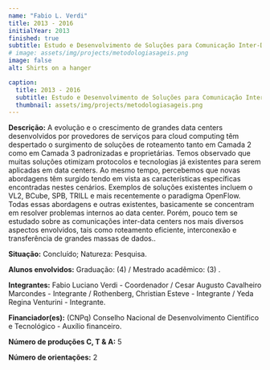 ```yaml
---
name: "Fabio L. Verdi"
title: 2013 - 2016
initialYear: 2013
finished: true
subtitle: Estudo e Desenvolvimento de Soluções para Comunicação Inter-Data Centers (Universal 2013 - Faixa B)
# image: assets/img/projects/metodologiasageis.png
image: false
alt: Shirts on a hanger

caption:
  title: 2013 - 2016
  subtitle: Estudo e Desenvolvimento de Soluções para Comunicação Inter-Data Centers (Universal 2013 - Faixa B)
  thumbnail: assets/img/projects/metodologiasageis.png
---
```

<p class="text-justify my-2">
<strong>Descrição:</strong> A evolução e o crescimento de grandes data centers desenvolvidos por provedores de serviços para cloud computing têm despertado o surgimento de soluções de roteamento tanto em Camada 2 como em Camada 3 padronizadas e proprietárias. Temos observado que muitas soluções otimizam protocolos e tecnologias já existentes para serem aplicadas em data centers. Ao mesmo tempo, percebemos que novas abordagens têm surgido tendo em vista as características específicas encontradas nestes cenários. Exemplos de soluções existentes incluem o VL2, BCube, SPB, TRILL e mais recentemente o paradigma OpenFlow. Todas essas abordagens e outras existentes, basicamente se concentram em resolver problemas internos ao data center. Porém, pouco tem se estudado sobre as comunicações inter-data centers nos mais diversos aspectos envolvidos, tais como roteamento eficiente, interconexão e transferência de grandes massas de dados..
</p>
<p class = "text-justify my-2">
<strong>Situação:</strong> Concluído; Natureza: Pesquisa. 
</p>
<p class = "text-justify my-2">
  <strong>Alunos envolvidos:</strong>  Graduação: (4) / Mestrado acadêmico: (3) . 
</p>
<p class = "text-justify my-2">
<strong>Integrantes:</strong>  Fabio Luciano Verdi - Coordenador / Cesar Augusto Cavalheiro Marcondes - Integrante / Rothenberg, Christian Esteve - Integrante / Yeda Regina Venturini - Integrante.
</p>
<p class = "text-justify my-2">
<strong>Financiador(es):</strong> (CNPq) Conselho Nacional de Desenvolvimento Científico e Tecnológico - Auxílio financeiro.
</p>
<p class = "text-justify my-2">
<strong>Número de produções C, T & A:</strong> 5
</p>
<p class = "text-justify my-2">
<strong>Número de orientações:</strong> 2
</p>